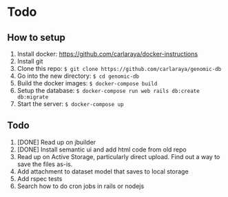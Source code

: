 # Todo

## How to setup
1. Install docker: https://github.com/carlaraya/docker-instructions
1. Install git
1. Clone this repo: `$ git clone https://github.com/carlaraya/genomic-db`
1. Go into the new directory: `$ cd genomic-db`
1. Build the docker images: `$ docker-compose build`
1. Setup the database: `$ docker-compose run web rails db:create db:migrate`
1. Start the server: `$ docker-compose up`

## Todo
1. [DONE] Read up on jbuilder
1. [DONE] Install semantic ui and add html code from old repo
1. Read up on Active Storage, particularly direct upload. Find out a way to save the files as-is.
1. Add attachment to dataset model that saves to local storage
1. Add rspec tests
1. Search how to do cron jobs in rails or nodejs
